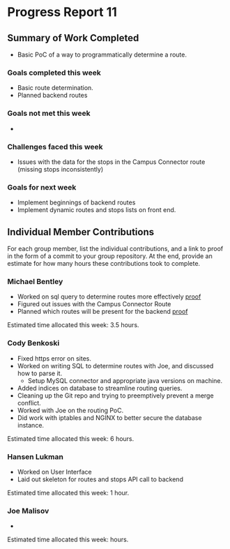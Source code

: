 # Progress Report 11

## Summary of Work Completed
- Basic PoC of a way to programmatically determine a route.

### Goals completed this week
- Basic route determination.
- Planned backend routes

### Goals not met this week
- 

### Challenges faced this week
- Issues with the data for the stops in the Campus Connector route (missing stops inconsistently)

### Goals for next week
- Implement beginnings of backend routes
- Implement dynamic routes and stops lists on front end.

## Individual Member Contributions

For each group member, list the individual contributions, and a link to proof in the form of a commit to your group repository. At the end, provide an estimate for how many hours these contributions took to complete.

### Michael Bentley
- Worked on sql query to determine routes more effectively [proof](https://github.com/mbentley124/cse280/commit/4a197a031b29f7a5367011e21bc5c44a35f1e067)
- Figured out issues with the Campus Connector Route
- Planned which routes will be present for the backend [proof](https://docs.google.com/spreadsheets/u/1/d/17lR5FlTsYbo87M1uTOx2IZoOEFg6FXfB-inhyK-SEQY/edit?usp=drive_web&ouid=105008229592885867707)

Estimated time allocated this week: 3.5 hours.

### Cody Benkoski
- Fixed https error on sites.
- Worked on writing SQL to determine routes with Joe, and discussed how to parse it.
  - Setup MySQL connector and appropriate java versions on machine.
- Added indices on database to streamline routing queries.
- Cleaning up the Git repo and trying to preemptively prevent a merge conflict.
- Worked with Joe on the routing PoC.
- Did work with iptables and NGINX to better secure the database instance.

Estimated time allocated this week: 6 hours.

### Hansen Lukman
- Worked on User Interface
- Laid out skeleton for routes and stops API call to backend

Estimated time allocated this week: 1 hour.

### Joe Malisov
- 
Estimated time allocated this week: hours.
